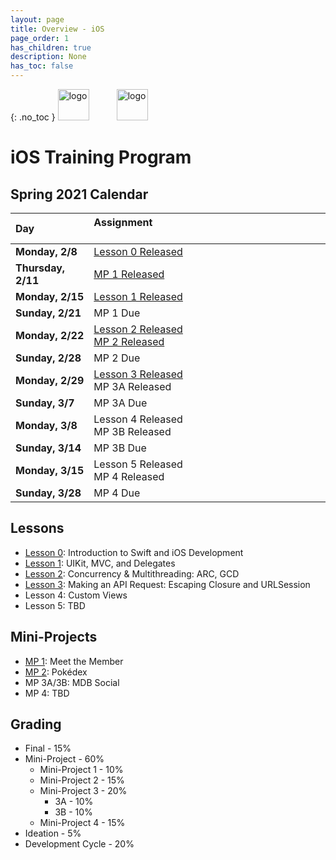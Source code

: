 ```yaml
---
layout: page
title: Overview - iOS 
page_order: 1
has_children: true
description: None
has_toc: false
---
```

{: .no_toc }
<img src="https://upload.wikimedia.org/wikipedia/commons/thumb/f/fa/Apple_logo_black.svg/800px-Apple_logo_black.svg.png" 
    alt="logo" 
    style="height:50px; margin-right:40px;"/>
<img src="https://mdb.dev/wp-content/uploads/2019/07/mdb_nooutline.png"
    alt="logo" 
    style="height:50px; !important;"/>


# iOS Training Program

## Spring 2021 Calendar

| Day            | Assignment &nbsp; &nbsp; &nbsp; &nbsp; &nbsp; &nbsp; &nbsp; &nbsp; &nbsp; &nbsp; &nbsp; &nbsp; &nbsp;&nbsp; &nbsp; &nbsp; &nbsp; &nbsp; &nbsp; &nbsp; &nbsp; &nbsp;&nbsp; &nbsp; &nbsp; &nbsp; &nbsp; &nbsp; &nbsp; &nbsp; &nbsp;&nbsp; &nbsp; &nbsp; &nbsp; &nbsp;&nbsp; &nbsp; &nbsp; &nbsp; &nbsp; &nbsp; &nbsp; &nbsp; &nbsp; |
| :---- | :----------------- |
| **Monday, 2/8** | [Lesson 0 Released](/ios/lessons/0/) |
| **Thursday, 2/11** | [MP 1 Released](/ios/projects/0/) |
| **Monday, 2/15** | [Lesson 1 Released](/ios/lessons/1/) |
| **Sunday, 2/21** | MP 1 Due |
| **Monday, 2/22** | [Lesson 2 Released](/ios/lessons/2/) <br /> [MP 2 Released](/ios/projects/1/) |
| **Sunday, 2/28** | MP 2 Due |
| **Monday, 2/29** | [Lesson 3 Released](/ios/lessons/3/)<br /> MP 3A Released |
| **Sunday, 3/7** | MP 3A Due |
| **Monday, 3/8** | Lesson 4 Released <br /> MP 3B Released |
| **Sunday, 3/14** | MP 3B Due |
| **Monday, 3/15** | Lesson 5 Released<br /> MP 4 Released |
| **Sunday, 3/28** | MP 4 Due |

## Lessons

- [Lesson 0](/ios/lessons/0/): Introduction to Swift and iOS Development
- [Lesson 1](/ios/lessons/1/): UIKit, MVC, and Delegates
- [Lesson 2](/ios/lessons/2/): Concurrency & Multithreading: ARC, GCD
- [Lesson 3](/ios/lessons/3/): Making an API Request: Escaping Closure and URLSession
- Lesson 4: Custom Views
- Lesson 5: TBD

## Mini-Projects

- [MP 1](/ios/projects/0/): Meet the Member
- [MP 2](/ios/projects/1/): Pokédex
- MP 3A/3B: MDB Social
- MP 4: TBD

## Grading

- Final - 15%
- Mini-Project - 60%
    - Mini-Project 1 - 10%
    - Mini-Project 2 - 15%
    - Mini-Project 3 - 20%
        - 3A - 10%
        - 3B - 10%
    - Mini-Project 4 - 15%
- Ideation - 5%
- Development Cycle - 20%